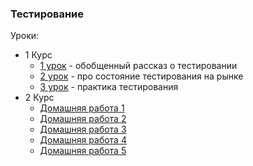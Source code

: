 ### Тестирование

Уроки:

- 1 Курс
  - [1 урок][1] - обобщенный рассказ о тестировании
  - [2 урок][2] - про состояние тестирования на рынке
  - [3 урок][3] - практика тестирования
- 2 Курс
  - [Домашняя работа 1][4]
  - [Домашняя работа 2][5]
  - [Домашняя работа 3][6]
  - [Домашняя работа 4][7]
  - [Домашняя работа 5][8]

[1]:layouts/lesson_one.md
[2]:layouts/lesson_two.md
[3]:layouts/lesson_three.md
[4]:layouts/home_word_one.md
[5]:layouts/home_word_two.md
[6]:layouts/home_work_three.md
[7]:layouts/home_work_four.md
[8]:layouts/home_work_five.md
